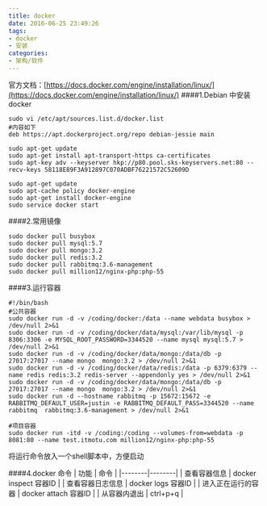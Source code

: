 ```yaml
---
title: docker
date: 2016-06-25 23:49:26
tags:
- docker
- 安装
categories:
- 架构/软件
---
```

官方文档：[https://docs.docker.com/engine/installation/linux/](https://docs.docker.com/engine/installation/linux/)
####1.Debian 中安装docker
```shell
sudo vi /etc/apt/sources.list.d/docker.list
#内容如下
deb https://apt.dockerproject.org/repo debian-jessie main

sudo apt-get update
sudo apt-get install apt-transport-https ca-certificates
sudo apt-key adv --keyserver hkp://p80.pool.sks-keyservers.net:80 --recv-keys 58118E89F3A912897C070ADBF76221572C52609D

sudo apt-get update
sudo apt-cache policy docker-engine
sudo apt-get install docker-engine
sudo service docker start
```
####2.常用镜像
```shell
sudo docker pull busybox
sudo docker pull mysql:5.7
sudo docker pull mongo:3.2
sudo docker pull redis:3.2
sudo docker pull rabbitmq:3.6-management
sudo docker pull million12/nginx-php:php-55
```
####3.运行容器
```shell
#!/bin/bash
#公共容器
sudo docker run -d -v /coding/docker:/data --name webdata busybox > /dev/null 2>&1
sudo docker run -d -v /coding/docker/data/mysql:/var/lib/mysql -p 8306:3306 -e MYSQL_ROOT_PASSWORD=3344520 --name mysql mysql:5.7 > /dev/null 2>&1
sudo docker run -d -v /coding/docker/data/mongo:/data/db -p 27017:27017 --name mongo  mongo:3.2 > /dev/null 2>&1
sudo docker run -d -v /coding/docker/data/redis:/data -p 6379:6379 --name redis redis:3.2 redis-server --appendonly yes > /dev/null 2>&1
sudo docker run -d -v /coding/docker/data/mongo:/data/db -p 27017:27017 --name mongo  mongo:3.2 > /dev/null 2>&1
sudo docker run -d --hostname rabbitmq -p 15672:15672 -e RABBITMQ_DEFAULT_USER=justin -e RABBITMQ_DEFAULT_PASS=3344520 --name rabbitmq  rabbitmq:3.6-management > /dev/null 2>&1

#项目容器
sudo docker run -itd -v /coding:/coding --volumes-from=webdata -p 8081:80 --name test.itmotu.com million12/nginx-php:php-55
```
将运行命令放入一个shell脚本中，方便启动

####4.docker 命令
| 功能 | 命令 |
|--------|--------|
|   查看容器信息     |   docker inspect 容器ID    |
|   查看容器日志信息     |   docker logs 容器ID     |
|   进入正在运行的容器     |   docker attach 容器ID     |
|   从容器内退出     |   ctrl+p+q     |